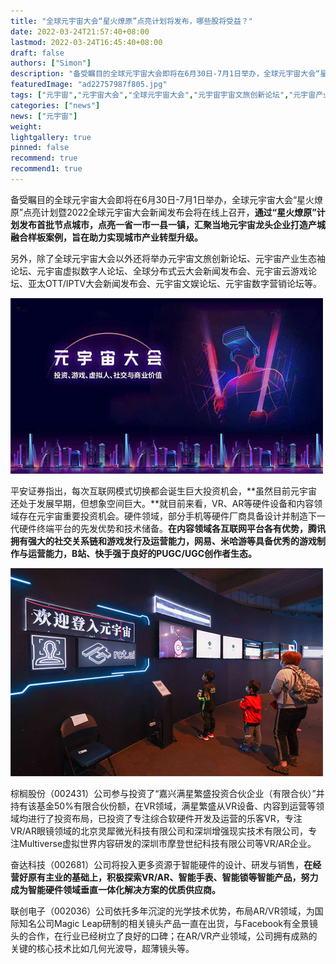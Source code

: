 ```yaml
---
title: "全球元宇宙大会“星火燎原”点亮计划将发布，哪些股将受益？"
date: 2022-03-24T21:57:40+08:00
lastmod: 2022-03-24T16:45:40+08:00
draft: false
authors: ["Simon"]
description: "备受瞩目的全球元宇宙大会即将在6月30日-7月1日举办，全球元宇宙大会“星火燎原”点亮计划暨2022全球元宇宙大会新闻发布会将在线上召开。"
featuredImage: "ad22757987f805.jpg"
tags: ["元宇宙","元宇宙大会","全球元宇宙大会","元宇宙宇宙文旅创新论坛","元宇宙产业生态袖论坛"]
categories: ["news"]
news: ["元宇宙"]
weight: 
lightgallery: true
pinned: false
recommend: true
recommend1: true
---
```


备受瞩目的全球元宇宙大会即将在6月30日-7月1日举办，全球元宇宙大会“星火燎原”点亮计划暨2022全球元宇宙大会新闻发布会将在线上召开，**通过“星火燎原”计划发布首批节点城市，点亮一省一市一县一镇，汇聚当地元宇宙龙头企业打造产城融合样板案例，旨在助力实现城市产业转型升级。**

另外，除了全球元宇宙大会以外还将举办元宇宙文旅创新论坛、元宇宙产业生态袖论坛、元宇宙虚拟数字人论坛、全球分布式云大会新闻发布会、元宇宙云游戏论坛、亚太OTT/IPTV大会新闻发布会、元宇宙文娱论坛、元宇宙数字营销论坛等。

![配图一](ad22757987f805.jpg)

平安证券指出，每次互联网模式切换都会诞生巨大投资机会，**虽然目前元宇宙还处于发展早期，但想象空间巨大。**就目前来看，VR、AR等硬件设备和内容领域存在元宇宙重要投资机会。硬件领域，部分手机等硬件厂商具备设计并制造下一代硬件终端平台的先发优势和技术储备。**在内容领域各互联网平台各有优势，腾讯拥有强大的社交关系链和游戏发行及运营能力，网易、米哈游等具备优秀的游戏制作与运营能力，B站、快手强于良好的PUGC/UGC创作者生态。**

![配图一](8aa963bad0a34d.jpg)

棕榈股份（002431）公司参与投资了“嘉兴满星繁盛投资合伙企业（有限合伙）”并持有该基金50%有限合伙份额，在VR领域，满星繁盛从VR设备、内容到运营等领域均进行了投资布局，已投资了专注综合软硬件开发及运营的乐客VR，专注VR/AR眼镜领域的北京灵犀微光科技有限公司和深圳增强现实技术有限公司，专注Multiverse虚拟世界内容研发的深圳市摩登世纪科技有限公司等VR/AR企业。

奋达科技（002681）公司将投入更多资源于智能硬件的设计、研发与销售，**在经营好原有主业的基础上，积极探索VR/AR、智能手表、智能锁等智能产品，努力成为智能硬件领域垂直一体化解决方案的优质供应商。**

联创电子（002036）公司依托多年沉淀的光学技术优势，布局AR/VR领域，为国际知名公司Magic Leap研制的相关镜头产品一直在出货，与Facebook有全景镜头的合作，在行业已经树立了良好的口碑；在AR/VR产业领域，公司拥有成熟的关键的核心技术比如几何光波导，超薄镜头等。
